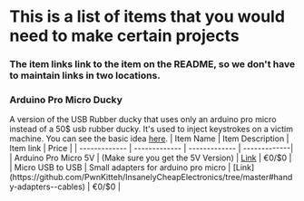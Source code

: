 # This is a list of items that you would need to make certain projects
### The item links link to the item on the README, so we don't have to maintain links in two locations. 


### Arduino Pro Micro Ducky
A version of the USB Rubber ducky that uses only an arduino pro micro instead of a 50$ usb rubber ducky. It's used to inject keystrokes on a victim machine. You can see the basic idea [here](https://www.youtube.com/watch?v=_yJWwKO3_Z0). 
| Item Name | Item Description | Item link | Price |
| ------------- | ------------- | ------------- | -------------|
| Arduino Pro Micro 5V | (Make sure you get the 5V Version) | [Link](https://github.com/PwnKitteh/InsanelyCheapElectronics/tree/master#arduino-compatibles)  | €0/$0 |
| Micro USB to USB | Small adapters for arduino pro micro | [Link](https://github.com/PwnKitteh/InsanelyCheapElectronics/tree/master#handy-adapters--cables)  | €0/$0 |


